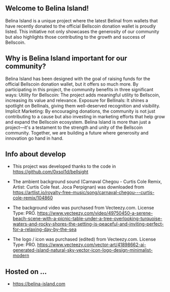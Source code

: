 ## Welcome to Belina Island!

Belina Island is a unique project where the latest Belinal from wallets that have recently donated to the official Bellscoin donation wallet is proudly listed. This initiative not only showcases the generosity of our community but also highlights those contributing to the growth and success of Bellscoin.


## Why is Belina Island important for our community?

Belina Island has been designed with the goal of raising funds for the official Bellscoin donation wallet, but it offers so much more. By participating in this project, the community benefits in three significant ways: Utility for Bellscoin: The project adds meaningful utility to Bellscoin, increasing its value and relevance. Exposure for Bellinals: It shines a spotlight on Bellinals, giving them well-deserved recognition and visibility. Implicit Marketing: By encouraging donations, the community is not just contributing to a cause but also investing in marketing efforts that help grow and expand the Bellscoin ecosystem. Belina Island is more than just a project—it's a testament to the strength and unity of the Bellscoin community. Together, we are building a future where generosity and innovation go hand in hand.

## Info about develop

- This project was developed thanks to the code in https://github.com/0xsol1d/bellsight

- The ambient background sound (Carnaval Chegou - Curtis Cole Remix, Artist: Curtis Cole feat. Joca Perpignan) was downloaded from https://artlist.io/royalty-free-music/song/carnaval-chegou---curtis-cole-remix/104860

- The background video was purchased from Vecteezy.com. License Type: PRO. https://www.vecteezy.com/video/49750450-a-serene-beach-scene-with-a-picnic-table-under-a-tree-overlooking-turquoise-waters-and-rocky-shores-the-setting-is-peaceful-and-inviting-perfect-for-a-relaxing-day-by-the-sea

- The logo / icon was purchased (edited) from Vecteezy.com. License Type: PRO. https://www.vecteezy.com/vector-art/41898662-ai-generated-island-natural-sky-vector-icon-logo-design-minimalist-modern

## Hosted on ...

- https://belina-island.com
